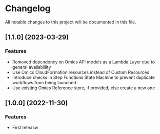 # Changelog

All notable changes to this project will be documented in this file.

## [1.1.0] (2023-03-29)

### Features

* Removed dependency on Omics API models as a Lambda Layer due to general availablility
* Use Omics CloudFormation resources instead of Custom Resources
* Introduce checks in Step Functions State Machine to prevent duplicate workflows from being launched
* Use existing Omics Reference store, if provided, else create a new one 

## [1.0.0] (2022-11-30)

### Features

* First releasw